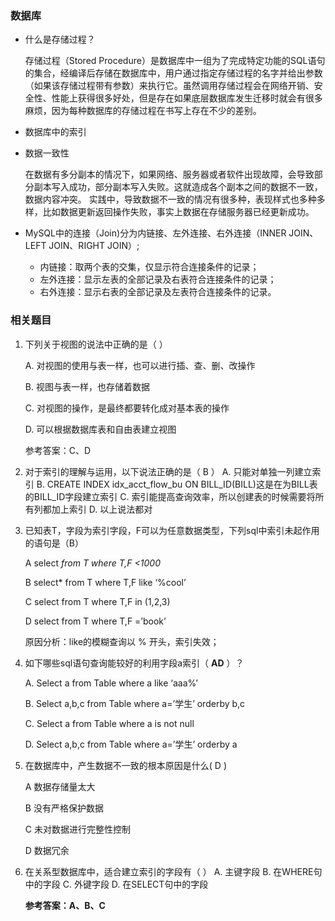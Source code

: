 ### 数据库

- 什么是存储过程？

  存储过程（Stored Procedure）是数据库中一组为了完成特定功能的SQL语句的集合，经编译后存储在数据库中，用户通过指定存储过程的名字并给出参数（如果该存储过程带有参数）来执行它。虽然调用存储过程会在网络开销、安全性、性能上获得很多好处，但是存在如果底层数据库发生迁移时就会有很多麻烦，因为每种数据库的存储过程在书写上存在不少的差别。

- 数据库中的索引

- 数据一致性


  ​	在数据有多分副本的情况下，如果网络、服务器或者软件出现故障，会导致部分副本写入成功，部分副本写入失败。这就造成各个副本之间的数据不一致，数据内容冲突。 实践中，导致数据不一致的情况有很多种，表现样式也多种多样，比如数据更新返回操作失败，事实上数据在存储服务器已经更新成功。

- MySQL中的连接（Join)分为内链接、左外连接、右外连接（INNER JOIN、LEFT JOIN、RIGHT JOIN）; 

  - 内链接：取两个表的交集，仅显示符合连接条件的记录； 
  - 左外连接：显示左表的全部记录及右表符合连接条件的记录； 
  - 右外连接：显示右表的全部记录及左表符合连接条件的记录。








### 相关题目

1. 下列关于视图的说法中正确的是（  ）  

      A.  对视图的使用与表一样，也可以进行插、查、删、改操作  

      B.  视图与表一样，也存储着数据  

      C.  对视图的操作，是最终都要转化成对基本表的操作  

      D.  可以根据数据库表和自由表建立视图  

      参考答案：C、D

2. 对于索引的理解与运用，以下说法正确的是（ B  ）
   A. 只能对单独一列建立索引
   B. CREATE INDEX idx_acct_flow_bu ON BILL_ID(BILL)这是在为BILL表的BILL_ID字段建立索引
   C. 索引能提高查询效率，所以创建表的时候需要将所有列都加上索引
   D. 以上说法都对

3. 已知表T，字段为索引字段，F可以为任意数据类型，下列sql中索引未起作用的语句是（B）  

   A select  *from T where T,F <1000*

   B select*  from T where T,F like ‘%cool’

   C select  from T where T,F in (1,2,3) 

   D select  from T where T,F =’book’

   原因分析：like的模糊查询以 % 开头，索引失效；

4. 如下哪些sql语句查询能较好的利用字段a索引（  **AD**  ）？ 

     A.  Select a from Table where a like ‘aaa%’ 

     B.  Select a,b,c from Table where a=’学生’ orderby  b,c 

     C.  Select a from Table where a is not null 

     D.  Select a,b,c from Table where a=’学生’ orderby a

5. 在数据库中，产生数据不一致的根本原因是什么( D )

   A 数据存储量太大

   B 没有严格保护数据

   C 未对数据进行完整性控制

   D 数据冗余

6. 在关系型数据库中，适合建立索引的字段有（ ）
   A. 主键字段
   B. 在WHERE句中的字段
   C. 外键字段
   D. 在SELECT句中的字段

   **参考答案：A、B、C**

